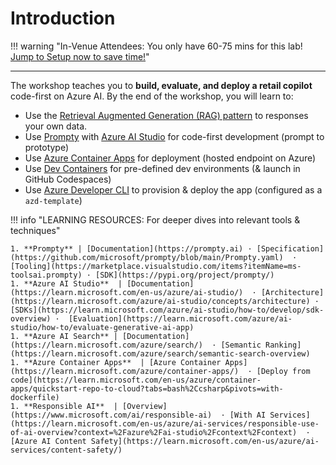 # Introduction

!!! warning "In-Venue Attendees: You only have 60-75 mins for this lab! [Jump to Setup now to save time!](./../02-Setup/1-Setup/index.md)"   

---

The workshop teaches you to **build, evaluate, and deploy a retail copilot** code-first on Azure AI. By the end of the workshop, you will learn to:

- Use the [Retrieval Augmented Generation (RAG) pattern](https://learn.microsoft.com/azure/ai-studio/concepts/retrieval-augmented-generation) to responses your own data.
- Use [Prompty](https://prompty.ai) with [Azure AI Studio](https://ai.azure.com) for code-first development (prompt to prototype)
- Use [Azure Container Apps](https://aka.ms/azcontainerapps) for deployment (hosted endpoint on Azure)
- Use [Dev Containers](https://containers.dev) for pre-defined dev environments (& launch in GitHub Codespaces)
- Use [Azure Developer CLI](https://aka.ms/azd) to provision & deploy the app (configured as a `azd-template`)


!!! info "LEARNING RESOURCES: For deeper dives into relevant tools & techniques"

    1. **Prompty** | [Documentation](https://prompty.ai) · [Specification](https://github.com/microsoft/prompty/blob/main/Prompty.yaml)  · [Tooling](https://marketplace.visualstudio.com/items?itemName=ms-toolsai.prompty) · [SDK](https://pypi.org/project/prompty/)
    1. **Azure AI Studio**  | [Documentation](https://learn.microsoft.com/en-us/azure/ai-studio/)  · [Architecture](https://learn.microsoft.com/azure/ai-studio/concepts/architecture) · [SDKs](https://learn.microsoft.com/azure/ai-studio/how-to/develop/sdk-overview) ·  [Evaluation](https://learn.microsoft.com/azure/ai-studio/how-to/evaluate-generative-ai-app)
    1. **Azure AI Search** | [Documentation](https://learn.microsoft.com/azure/search/)  · [Semantic Ranking](https://learn.microsoft.com/azure/search/semantic-search-overview) 
    1. **Azure Container Apps**  | [Azure Container Apps](https://learn.microsoft.com/azure/container-apps/)  · [Deploy from code](https://learn.microsoft.com/en-us/azure/container-apps/quickstart-repo-to-cloud?tabs=bash%2Ccsharp&pivots=with-dockerfile)
    1. **Responsible AI**  | [Overview](https://www.microsoft.com/ai/responsible-ai)  · [With AI Services](https://learn.microsoft.com/en-us/azure/ai-services/responsible-use-of-ai-overview?context=%2Fazure%2Fai-studio%2Fcontext%2Fcontext)  · [Azure AI Content Safety](https://learn.microsoft.com/en-us/azure/ai-services/content-safety/)
